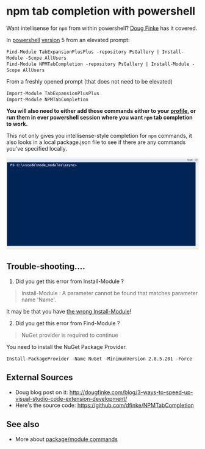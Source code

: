 # npm tab completion with powershell

Want intellisense for `npm` from within powershell? [Doug Finke](http://dougfinke.com/blog/3-ways-to-speed-up-visual-studio-code-extension-development/) has it covered.

In [powershell](../powershell/01_summary.md) [version](../powershell/version.md) 5 from an elevated prompt:

    Find-Module TabExpansionPlusPlus -repository PsGallery | Install-Module -Scope AllUsers
    Find-Module NPMTabCompletion -repository PsGallery | Install-Module -Scope AllUsers

From a freshly opened prompt (that does not need to be elevated)
    
    Import-Module TabExpansionPlusPlus
    Import-Module NPMTabCompletion    

**You will also need to either add those commands either to your [profile](../powershell/create_profile.md), or run them in ever powershell session where you want `npm` tab completion to work.**

This not only gives you intellisense-style completion for `npm` commands, it also looks in a local package.json file to see if there are any commands you've specified locally.

![npm tab completion](NPMTabRun2.gif 'npm tab completion')

    

## Trouble-shooting....

1. Did you get this error from Install-Module ?

> Install-Module : A parameter cannot be found that matches parameter name 'Name'.
    
It may be that you have [the wrong Install-Module](../powershell/psget_conflicts_with_PowerShellGet.md)!



2. Did you get this error from Find-Module ?

> NuGet provider is required to continue

You need to install the NuGet Package Provider. 

    Install-PackageProvider -Name NuGet -MinimumVersion 2.8.5.201 -Force


## External Sources
    
 * Doug blog post on it: http://dougfinke.com/blog/3-ways-to-speed-up-visual-studio-code-extension-development/
 * Here's the source code: https://github.com/dfinke/NPMTabCompletion
    
## See also

 * More about [package/module commands](../powershell/module_commands.md)
